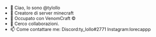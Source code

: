 - 👋 Ciao, Io sono @tylollo
- 👀 Creatore di server minecraft 
- 🌱 Occupato con VenomCraft ©
- 💞️ Cerco collaborazioni.
- 📫 Come contattare me: Discord:ty_lollo#2771 Instagram:lorecappp
